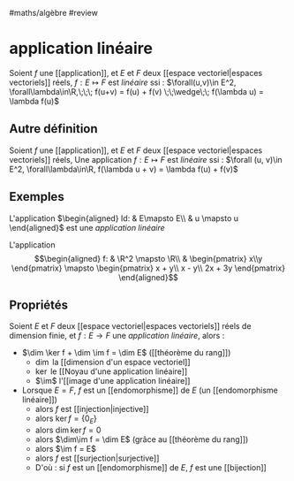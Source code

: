 #maths/algèbre #review
# application linéaire
Soient $f$ une [[application]], et $E$ et $F$ deux [[espace vectoriel|espaces vectoriels]] réels,
$f: E \mapsto F$ est _linéaire_ ssi :
$\forall(u,v)\in E^2, \forall\lambda\in\R,\;\;\; f(u+v) = f(u) + f(v) \;\;\wedge\;\; f(\lambda u) = \lambda f(u)$


## Autre définition
Soient $f$ une [[application]], et $E$ et $F$ deux [[espace vectoriel|espaces vectoriels]] réels,
Une application $f: E \mapsto F$ est _linéaire_ ssi :
$\forall (u, v)\in E^2, \forall\lambda\in\R, f(\lambda u + v) = \lambda f(u) + f(v)$


## Exemples

L'application $\begin{aligned} Id: & E\mapsto E\\ & u \mapsto u \end{aligned}$ est une _application linéaire_

L'application $$\begin{aligned}
f: & \R^2 \mapsto \R\\
   & \begin{pmatrix} x\\y \end{pmatrix}
     \mapsto
     \begin{pmatrix}
         x + y\\
         x - y\\
         2x + 3y
     \end{pmatrix}
\end{aligned}$$

## Propriétés

Soient $E$ et $F$ deux [[espace vectoriel|espaces vectoriels]] réels de dimension finie, et $f: E\rightarrow F$ une _application linéaire_, alors :

  - $\dim \ker f + \dim \im f = \dim E$ ([[théorème du rang]])
      - $\dim$ la [[dimension d'un espace vectoriel]]
      - $\ker$ le [[Noyau d'une application linéaire]]
      - $\im$ l'[[image d'une application linéaire]]
  - Lorsque $E = F$, $f$ est un [[endomorphisme]] de $E$ (un [[endomorphisme linéaire]])
      - alors $f$ est [[injection|injective]]
      - alors $\ker f = \{0_E\}$
      - alors $\dim\ker f = 0$
      - alors $\dim\im f = \dim E$ (grâce au [[théorème du rang]])
      - alors $\im f = E$
      - alors $f$ est [[surjection|surjective]]
      - D'où : si $f$ est un [[endomorphisme]] de $E$, $f$ est une [[bijection]]


